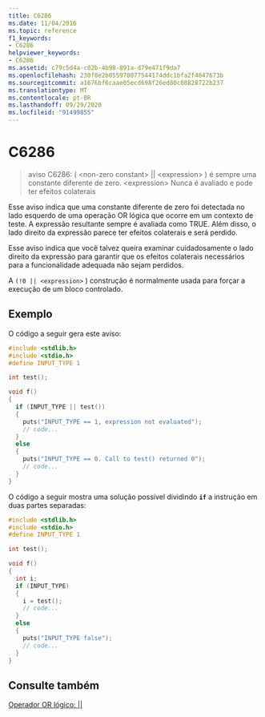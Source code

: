 ```yaml
---
title: C6286
ms.date: 11/04/2016
ms.topic: reference
f1_keywords:
- C6286
helpviewer_keywords:
- C6286
ms.assetid: c79c5d4a-c02b-4b98-891a-d79e471f9da7
ms.openlocfilehash: 230f8e2b055970077544174ddc1bfa2f4047673b
ms.sourcegitcommit: a1676bf6caae05ecd698f26ed80c08828722b237
ms.translationtype: MT
ms.contentlocale: pt-BR
ms.lasthandoff: 09/29/2020
ms.locfileid: "91499855"
---
```

# <a name="c6286"></a>C6286

> aviso C6286: ( \<non-zero constant> &#124;&#124; \<expression> ) é sempre uma constante diferente de zero. \<expression> Nunca é avaliado e pode ter efeitos colaterais

Esse aviso indica que uma constante diferente de zero foi detectada no lado esquerdo de uma operação OR lógica que ocorre em um contexto de teste. A expressão resultante sempre é avaliada como TRUE. Além disso, o lado direito da expressão parece ter efeitos colaterais e será perdido.

Esse aviso indica que você talvez queira examinar cuidadosamente o lado direito da expressão para garantir que os efeitos colaterais necessários para a funcionalidade adequada não sejam perdidos.

A `(!0 || <expression>` ) construção é normalmente usada para forçar a execução de um bloco controlado.

## <a name="example"></a>Exemplo

O código a seguir gera este aviso:

```cpp
#include <stdlib.h>
#include <stdio.h>
#define INPUT_TYPE 1

int test();

void f()
{
  if (INPUT_TYPE || test())
  {
    puts("INPUT_TYPE == 1, expression not evaluated");
    // code...
  }
  else
  {
    puts("INPUT_TYPE == 0. Call to test() returned 0");
    // code...
  }
}
```

O código a seguir mostra uma solução possível dividindo **`if`** a instrução em duas partes separadas:

```cpp
#include <stdlib.h>
#include <stdio.h>
#define INPUT_TYPE 1

int test();

void f()
{
  int i;
  if (INPUT_TYPE)
  {
    i = test();
    // code...
  }
  else
  {
    puts("INPUT_TYPE false");
    // code...
  }
}
```

## <a name="see-also"></a>Consulte também

[Operador OR lógico: &#124;&#124;](../cpp/logical-or-operator-pipe-pipe.md)
